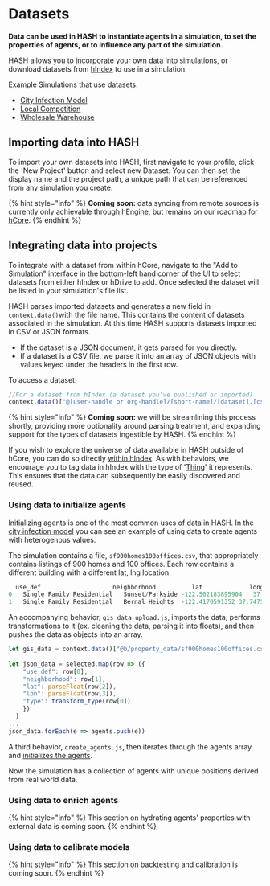 # Datasets

**Data can be used in HASH to instantiate agents in a simulation, to set the properties of agents, or to influence any part of the simulation.**

HASH allows you to incorporate your own data into simulations, or download datasets from [hIndex](https://hash.ai/index) to use in a simulation.

Example Simulations that use datasets:

* [City Infection Model](https://core.hash.ai/@hash/city-infection-model/main)
* [Local Competition](https://hash.ai/@hash/local-competition)
* [Wholesale Warehouse](https://hash.ai/@hash/wholesale-warehouse1)

## Importing data into HASH

To import your own datasets into HASH, first navigate to your profile, click the  'New Project' button and select new Dataset. You can then set the display name and the project path, a  unique path that can be referenced from any simulation you create.

{% hint style="info" %}
**Coming soon:** data syncing from remote sources is currently only achievable through [hEngine](https://hash.ai/platform/engine), but remains on our roadmap for [hCore](https://hash.ai/platform/core).
{% endhint %}

## Integrating data into projects

To integrate with a dataset from within hCore, navigate to the "Add to Simulation" interface in the bottom-left hand corner of the UI to select datasets from either hIndex or hDrive to add. Once selected the dataset will be listed in your simulation's file list.

HASH parses imported datasets and generates a new field in `context.data()`with the file name.  This contains the content of datasets associated in the simulation. At this time HASH supports datasets imported in CSV or JSON formats.

* If the dataset is a JSON document, it gets parsed for you directly.
* If a dataset is a CSV file, we parse it into an array of JSON objects with values keyed under the headers in the first row.

To access a dataset:

```javascript
//For a dataset from hIndex (a dataset you've published or imported)
context.data()["@[user-handle or org-handle]/[short-name]/[dataset].[csv or json]")
```

{% hint style="info" %}
**Coming soon:** we will be streamlining this process shortly, providing more optionality around parsing treatment, and expanding support for the types of datasets ingestible by HASH.
{% endhint %}

If you wish to explore the universe of data available in HASH outside of hCore, you can do so directly [within hIndex](https://hash.ai/index/search?contentType=Dataset&sort=popularity). As with behaviors, we encourage you to tag data in hIndex with the type of '[Thing](https://hash.ai/index/schemas/Thing)' it represents. This ensures that the data can subsequently be easily discovered and reused.

### **Using data to initialize agents**

Initializing agents is one of the most common uses of data in HASH. In the [city infection model](https://core.hash.ai/@hash/city-infection-model/main) you can see an example of using data to create agents with heterogenous values. 

The simulation contains a file, `sf900homes100offices.csv`, that appropriately contains listings of 900 homes and 100 offices. Each row contains a different building with a different lat, lng location

```javascript
  use_def	                 neighborhood	       lat	           long
0	Single Family Residential	Sunset/Parkside	-122.502183895904	37.763653457648
1	Single Family Residential	Bernal Heights	-122.4170591352	37.747528129366
```

An accompanying behavior, `gis_data_upload.js`, imports the data, performs transformations to it \(ex. cleaning the data, parsing it into floats\), and then pushes the data as objects into an array.

```javascript
let gis_data = context.data()["@b/property_data/sf900homes100offices.csv"]
...
let json_data = selected.map(row => ({
    "use_def": row[0],
    "neighborhood": row[1],
    "lat": parseFloat(row[2]),
    "lon": parseFloat(row[3]),
    "type": transform_type(row[0])
    })
  )
...
json_data.forEach(e => agents.push(e))

```

A third behavior, `create_agents.js`, then iterates through the agents array and [initializes the agents](../tutorials/building-the-local-competition-model/phase-1-building-a-simple-hotelling-model-in-2d/initialization.md).

Now the simulation has a collection of agents with unique positions derived from real world data.

### Using data to enrich agents

{% hint style="info" %}
This section on hydrating agents' properties with external data is coming soon.
{% endhint %}

### Using data to calibrate models

{% hint style="info" %}
This section on backtesting and calibration is coming soon.
{% endhint %}

